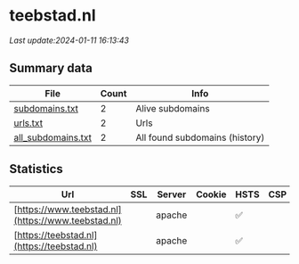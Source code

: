 # teebstad.nl
*Last update:2024-01-11 16:13:43*
## Summary data
| File       | Count | Info |
|------------|-------|------|
|[subdomains.txt](/data/teebstad/subdomains.txt)|2|Alive subdomains|
|[urls.txt](/data/teebstad/urls.txt)|2|Urls|
|[all_subdomains.txt](/data/teebstad/all_subdomains.txt)|2|All found subdomains (history)|
## Statistics
| Url | SSL | Server | Cookie | HSTS | CSP | XFO | XXP | RP | Tech |
|------------|-------|------|------|------|------|------|------|------|------|
|[https://www.teebstad.nl](https://www.teebstad.nl)| |apache| |:white_check_mark: | | |:white_check_mark: |:white_check_mark: |:white_check_mark: |Apache HTTP Server H...|
|[https://teebstad.nl](https://teebstad.nl)| |apache| |:white_check_mark: | | |:white_check_mark: |:white_check_mark: |:white_check_mark: |Apache HTTP Server H...|